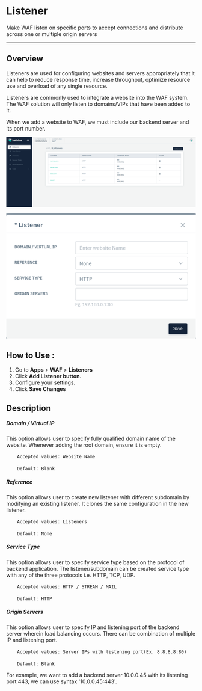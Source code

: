 # Listener 
Make WAF listen on specific ports to accept connections and distribute across one or multiple origin servers

---

## Overview 
Listeners are used for configuring websites and servers appropriately that it can help to reduce response time, increase throughput, optimize resource use and overload of any single resource. 

Listeners are commonly used to integrate a website into the WAF system. The WAF solution will only listen to domains/VIPs that have been added to it.

When we add a website to WAF, we must include our backend server and its port number.

![Listener](/img/waf/v7/docs/listeners.png)

![Listener](/img/waf/v7/docs/addinglisteners.png)

## How to Use :
1. Go to **Apps** > **WAF** > **Listeners**
2. Click **Add Listener button.**
3. Configure your settings.
4. Click **Save Changes**

## Description 
##### **Domain / Virtual IP**
This option allows user to specify fully qualified domain name of the website. Whenever adding the root domain, ensure it is empty.

```
    Accepted values: Website Name

    Default: Blank  
```


##### **Reference**
This option allows user to create new listener with different subdomain by modifying an existing listener. It clones the same configuration in the new listener.

```
    Accepted values: Listeners

    Default: None  
```


##### **Service Type**
This option allows user to specify service type based on the protocol of backend application. The listener/subdomain can be created service type with any of the three protocols i.e. HTTP, TCP, UDP.

```
    Accepted values: HTTP / STREAM / MAIL

    Default: HTTP 
```


##### **Origin Servers**
This option allows user to specify IP and listening port of the backend server wherein load balancing occurs. There can be combination of multiple IP and listening port.

```
    Accepted values: Server IPs with listening port(Ex. 8.8.8.8:80)

    Default: Blank  
```


For example, we want to add a backend server 10.0.0.45 with its listening port 443, we can use syntax '10.0.0.45:443'.
